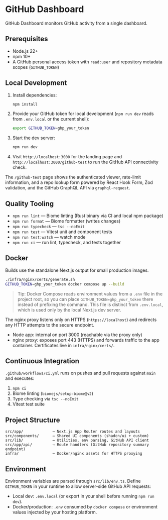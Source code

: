 # GitHub Dashboard

GitHub Dashboard monitors GitHub activity from a single dashboard.

## Prerequisites

- Node.js 22+
- npm 10+
- A GitHub personal access token with `read:user` and repository metadata
  scopes (`GITHUB_TOKEN`)

## Local Development

1. Install dependencies:

   ```bash
   npm install
   ```

2. Provide your GitHub token for local development (`npm run dev` reads from `.env.local`
   or the current shell):

   ```bash
   export GITHUB_TOKEN=ghp_your_token
   ```

3. Start the dev server:

   ```bash
   npm run dev
   ```

4. Visit `http://localhost:3000` for the landing page and
   `http://localhost:3000/github-test` to run the GitHub API connectivity
   check.

The `/github-test` page shows the authenticated viewer, rate-limit information,
and a repo lookup form powered by React Hook Form, Zod validation, and the
GitHub GraphQL API via `graphql-request`.

## Quality Tooling

- `npm run lint` — Biome linting (Rust binary via CI and local npm package)
- `npm run format` — Biome formatter (writes changes)
- `npm run typecheck` — `tsc --noEmit`
- `npm run test` — Vitest unit and component tests
- `npm run test:watch` — watch mode
- `npm run ci` — run lint, typecheck, and tests together

## Docker

Builds use the standalone Next.js output for small production images.

```bash
./infra/nginx/certs/generate.sh
GITHUB_TOKEN=ghp_your_token docker compose up --build
```

> Tip: Docker Compose reads environment values from a `.env` file in the project
> root, so you can place `GITHUB_TOKEN=ghp_your_token` there instead of prefixing
> the command. This file is distinct from `.env.local`, which is used only by
> the local Next.js dev server.

The nginx proxy listens only on HTTPS (`https://localhost`) and redirects any
HTTP attempts to the secure endpoint.

- Node app: internal on port 3000 (reachable via the proxy only)
- nginx proxy: exposes port 443 (HTTPS) and forwards traffic to the app
  container. Certificates live in `infra/nginx/certs/`.

## Continuous Integration

`.github/workflows/ci.yml` runs on pushes and pull requests against `main` and
executes:

1. `npm ci`
2. Biome linting (`biomejs/setup-biome@v2`)
3. Type checking via `tsc --noEmit`
4. Vitest test suite

## Project Structure

```text
src/app/             → Next.js App Router routes and layouts
src/components/      → Shared UI components (shadcn/ui + custom)
src/lib/             → Utilities, env parsing, GitHub API client
src/app/api/         → Route handlers (GitHub repository summary endpoint)
infra/               → Docker/nginx assets for HTTPS proxying
```

## Environment

Environment variables are parsed through `src/lib/env.ts`. Define `GITHUB_TOKEN`
in your runtime to allow server-side GitHub API requests:

- Local dev: `.env.local` (or export in your shell before running `npm run dev`).
- Docker/production: `.env` consumed by `docker compose` or environment values
  injected by your hosting platform.
